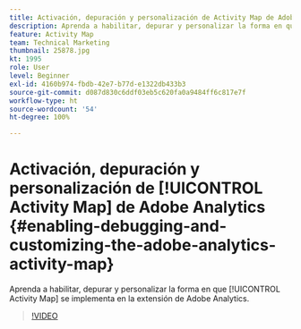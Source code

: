 ```yaml
---
title: Activación, depuración y personalización de Activity Map de Adobe Analytics
description: Aprenda a habilitar, depurar y personalizar la forma en que se implementa el Activity Map en la extensión de Adobe Analytics.
feature: Activity Map
team: Technical Marketing
thumbnail: 25878.jpg
kt: 1995
role: User
level: Beginner
exl-id: 4160b974-fbdb-42e7-b77d-e1322db433b3
source-git-commit: d087d830c6ddf03eb5c620fa0a9484ff6c817e7f
workflow-type: ht
source-wordcount: '54'
ht-degree: 100%

---
```


# Activación, depuración y personalización de [!UICONTROL Activity Map] de Adobe Analytics {#enabling-debugging-and-customizing-the-adobe-analytics-activity-map}

Aprenda a habilitar, depurar y personalizar la forma en que [!UICONTROL Activity Map] se implementa en la extensión de Adobe Analytics.

>[!VIDEO](https://video.tv.adobe.com/v/25878?quality=12)
